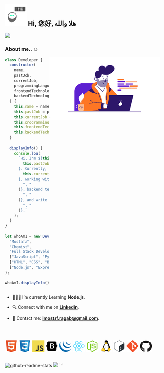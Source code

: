 ## <img alt="welcome" src="./assets/hi-by-robot.gif" width="70px"/> Hi, 您好, هلا والله

[![](https://visitcount.itsvg.in/api?id=IMostafaR&icon=0&color=0)](https://visitcount.itsvg.in)

### About me.. ☺️

<img align="right" alt="GIF" src="./assets/freelance-developer-working-on-laptop.gif" width="360px"/>

```javascript
class Developer {
  constructor(
    name,
    pastJob,
    currentJob,
    programmingLanguages,
    frontendTechnologies,
    backendTechnologies
  ) {
    this.name = name;
    this.pastJob = pastJob;
    this.currentJob = currentJob;
    this.programmingLanguages = programmingLanguages;
    this.frontendTechnologies = frontendTechnologies;
    this.backendTechnologies = backendTechnologies;
  }

  displayInfo() {
    console.log(
      `Hi, I'm ${this.name}, and I used to work as a ${
        this.pastJob
      }. Currently, I'm a ${
        this.currentJob
      }, working with frontend technologies like ${this.frontendTechnologies.join(
        ", "
      )}, backend technologies such as ${this.backendTechnologies.join(
        ", "
      )}, and write code in programming languages like ${this.programmingLanguages.join(
        ", "
      )}.`
    );
  }
}

let whoAmI = new Developer(
  "Mostafa",
  "Chemist",
  "Full Stack Developer In Training",
  ["JavaScript", "Python"],
  ["HTML", "CSS", "Bootstrap", "jQuery", "React"],
  ["Node.js", "Express.js", "MongoDB"]
);

whoAmI.displayInfo();
```

##

- 🧑🏻‍💻 I’m currently Learning **Node.js**.

- 🔍 Connect with me on [**Linkedin**](https://www.linkedin.com/in/imostafarh/).

- 📨 Contact me: **imostaf.ragab@gmail.com**.

<br>
<br>

<p align="left">
  <img src="https://raw.githubusercontent.com/devicons/devicon/master/icons/html5/html5-original.svg" alt="html5" width="40" height="40"/>
  <img src="https://raw.githubusercontent.com/devicons/devicon/master/icons/css3/css3-original.svg" alt="css3" width="40" height="40"/>
  <img src="https://raw.githubusercontent.com/devicons/devicon/master/icons/javascript/javascript-original.svg" alt="javascript" width="40" height="40"/>
  <img src="https://raw.githubusercontent.com/devicons/devicon/master/icons/bootstrap/bootstrap-plain.svg" alt="bootstrap" width="40" height="40"/>
  <img src="https://raw.githubusercontent.com/devicons/devicon/master/icons/jquery/jquery-original.svg" alt="jquery" width="40" height="40"/>
  <img src="https://raw.githubusercontent.com/devicons/devicon/master/icons/react/react-original.svg" alt="react" width="40" height="40"/>
  <img src="https://raw.githubusercontent.com/devicons/devicon/master/icons/nodejs/nodejs-original.svg" alt="nodejs" width="40" height="40"/>
    <img src="https://raw.githubusercontent.com/devicons/devicon/master/icons/linux/linux-original.svg" alt="linux" width="40" height="40"/>
    <img src="https://raw.githubusercontent.com/devicons/devicon/master/icons/bash/bash-original.svg" alt="command-line" width="40" height="40"/>
  <img src="https://raw.githubusercontent.com/devicons/devicon/master/icons/git/git-original.svg" alt="git" width="40" height="40"/>
  <img src="https://raw.githubusercontent.com/devicons/devicon/master/icons/github/github-original.svg" alt="github" width="40" height="40"/>
</p>

##

<img src="https://github-readme-stats.vercel.app/api/top-langs/?username=IMostafaR&layout=compact" alt="github-readme-stats" width="300" />
<img src="https://raw.githubusercontent.com/Trilokia/Trilokia/379277808c61ef204768a61bbc5d25bc7798ccf1/bottom_header.svg" />
```
